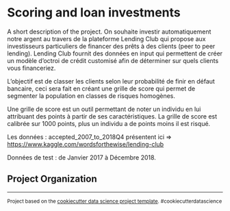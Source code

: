 Scoring and loan investments
==============================

A short description of the project.
On souhaite investir automatiquement notre argent au travers de la plateforme Lending Club qui propose aux investisseurs particuliers de financer des prêts à des clients (peer to peer lending). Lending Club fournit des données en input qui permettent de créer un modèle d’octroi de crédit customisé afin de déterminer sur quels clients vous financeriez.

L’objectif est de classer les clients selon leur probabilité de finir en défaut bancaire, ceci sera fait en créant une grille de score qui permet de segmenter la population en classes de risques homogènes.

Une grille de score est un outil permettant de noter un individu en lui attribuant des points à partir de ses caractéristiques. La grille de score est calibrée sur 1000 points, plus un individu a de points moins il est risqué.

Les données : accepted_2007_to_2018Q4 présentent ici => https://www.kaggle.com/wordsforthewise/lending-club

Données de test : de Janvier 2017 à Décembre 2018.

Project Organization
------------

   


--------

<p><small>Project based on the <a target="_blank" href="https://drivendata.github.io/cookiecutter-data-science/">cookiecutter data science project template</a>. #cookiecutterdatascience</small></p>
